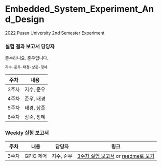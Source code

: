 # Embedded_System_Experiment_And_Design

2022 Pusan University 2nd Semester Experiment

### 실험 결과 보고서 담당자

준수라니요. 준우입니다.

```txt
지수-준우-태경-상준-정혜
```

| 주차  |    내용    |
| :---: | :--------: |
| 3주차 | 지수, 준우 |
| 4주차 | 준우, 태경 |
| 5주차 | 태경, 상준 |
| 6주차 | 상준, 정혜 |

### Weekly 실험 보고서

| 주차  |   내용    |   담당자   |             링크              |
| :---: | :-------: | :--------: | :---------------------------: |
| 3주차 | GPIO 제어 | 지수, 준우 | [3주차 실험 보고서](https://docs.google.com/document/d/1S3TbLKwOXcE0FI5cDhaxH21qYTuSy9O4QYeY9Xzx5Nw/edit#heading=h.mld5un901z4f) or [readme로 보기](https://github.com/June222/Embedded_System_Experiment_And_Design/blob/main/Docs/3%EC%A3%BC%EC%B0%A8/README.md) |
